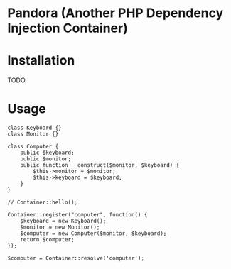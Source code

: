 Pandora (Another PHP Dependency Injection Container)
======


Installation
======
TODO

Usage
======


```
class Keyboard {}
class Monitor {}

class Computer {
    public $keyboard;
    public $monitor;
    public function __construct($monitor, $keyboard) {
        $this->monitor = $monitor;
        $this->keyboard = $keyboard;
    }
}

// Container::hello();

Container::register("computer", function() {
    $keyboard = new Keyboard();
    $monitor = new Monitor();
    $computer = new Computer($monitor, $keyboard);
    return $computer;
});

$computer = Container::resolve('computer');
```